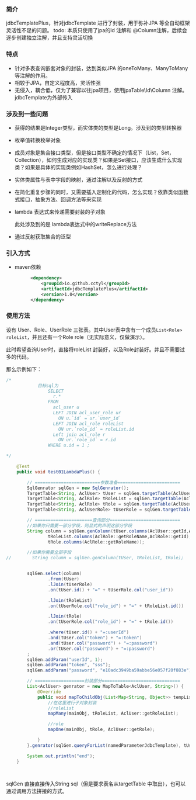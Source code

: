 ### 简介

jdbcTemplatePlus，针对jdbcTemplate 进行了封装，用于弥补JPA 等全自动框架灵活性不足的问题。
todo: 本质只使用了jpa的Id 注解和 @Column注解，后续会逐步创建独立注解，并且支持灵活切换
### 特点

- 针对多表查询嵌套对象的封装，达到类似JPA 的oneToMany、ManyToMany 等注解的作用。
- 相较于JPA，自定义程度高，灵活性强
- 无侵入，耦合低，仅为了兼容以往jpa项目，使用jpaTable\Id\Column 注解。jdbcTemplate为外部传入



### 涉及到一些问题

- 获得的结果是Integer类型，而实体类的类型是Long。涉及到的类型转换器

- 枚举值转换枚举对象

- 成员对象是集合接口类型，但是接口类型不确定的情况下（List，Set，Collection），如何生成对应的实现类？如果是Set接口，应该生成什么实现类？如果是具体的实现类例如HashSet，怎么进行处理？

- 实体类属性与表中字段的映射，通过注解以及反射的方式

- 在简化重复步骤的同时，又需要插入定制化的代码，怎么实现？依靠类似函数式接口，抽象方法、回调方法等来实现

- lambda 表达式来传递需要封装的子对象

  此处涉及到的是 lambda表达式中的writeReplace方法

- 通过反射获取集合的泛型



### 引入方式


- maven依赖

  ```xml
        <dependency>
            <groupId>io.github.cctyl</groupId>
            <artifactId>jdbcTemplatePlus</artifactId>
            <version>1.0</version>
        </dependency>
  ```

### 使用方法

设有 User、Role、UserRole 三张表。其中User表中含有一个成员`List<Role> roleList`，并且还有一个Role role（无实际意义，仅做演示）。

此时希望查询User时，直接将roleList 封装好，以及Role封装好。并且不需要过多的代码。

那么示例如下：

```java
/*
            目标sql为
                SELECT
                  r.*
                FROM
                  acl_user u
                  LEFT JOIN acl_user_role ur
                    ON u.`id` = ur.`user_id`
                  LEFT JOIN acl_role roleList
                    ON ur.`role_id` = roleList.id
                  Left join acl_role r
                  	ON ur.`role_id` = r.id
                WHERE u.id = 1 ;

*/   

    @Test
    public void test01LambdaPlus() {

        // =========================参数准备========================
        SqlGenrator sqlGen = new SqlGenrator();
        TargetTable<String, AclUser> tUser = sqlGen.targetTable(AclUser.class);
        TargetTable<String, AclRole> tRoleList = sqlGen.targetTable(AclUser::getRoleList);
        TargetTable<String, AclRole> tRole = sqlGen.targetTable(AclUser::getRole);
        TargetTable<String, AclUserRole> tUserRole = sqlGen.targetTable(AclUserRole.class);

        // ======================查询部分===========================
        //如果你只需要一部分字段，则显式的声明这部分字段
        String column = sqlGen.genColumn(tUser.columns(AclUser::getId,AclUser::getUsername),
                tRoleList.columns(AclRole::getRoleName,AclRole::getId),
                tRole.columns(AclRole::getRoleName));

        //如果你需要全部字段
//        String column = sqlGen.genColumn(tUser, tRoleList, tRole);


        sqlGen.select(column)
                .from(tUser)
                .lJoin(tUserRole)
                .on(tUser.id() + "=" + tUserRole.col("user_id"))

                .lJoin(tRoleList)
                .on(tUserRole.col("role_id") + "=" + tRoleList.id())

                .lJoin(tRole)
                .on(tUserRole.col("role_id") + "=" + tRole.id())

                .where(tUser.id() + "=:userId")
                .and(tUser.col("token") + "=:token")
                .and(tUser.col("password") + "=:password")
                .or(tUser.col("password") + "=:password")
        ;
        sqlGen.addParam("userId", 1);
        sqlGen.addParam("token", "sss");
        sqlGen.addParam("password", "e10adc3949ba59abbe56e057f20f883e");

        // ===================封装部分==============================
        List<AclUser> genrator = new MapToTable<AclUser, String>() {
            @Override
            public void mapToChildObj(List<Map<String, Object>> tempList, AclUser mainObj) {
                //在这里进行子对象封装
                //roleList
                mapMany(mainObj, tRoleList, AclUser::getRoleList);

                //role
                mapOne(mainObj, tRole, AclUser::getRole);

            }
        }.genrator(sqlGen.queryForList(namedParameterJdbcTemplate), tUser);

        System.out.println("end");
    }




```

sqlGen 直接直接传入String sql（但是要求表名从targetTable 中取出），也可以通过调用方法拼接的方式。



